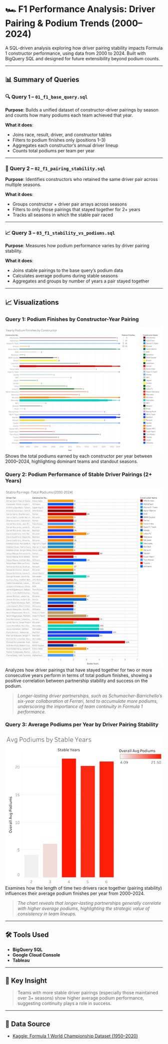 # 🏎️ F1 Performance Analysis: Driver Pairing & Podium Trends (2000–2024)

A SQL-driven analysis exploring how driver pairing stability impacts Formula 1 constructor performance, using data from 2000 to 2024. Built with BigQuery SQL and designed for future extensibility beyond podium counts.

---

## 📊 Summary of Queries

### 🔍 Query 1 – `01_f1_base_query.sql`
**Purpose**: Builds a unified dataset of constructor-driver pairings by season and counts how many podiums each team achieved that year.

**What it does**:
- Joins race, result, driver, and constructor tables
- Filters to podium finishes only (positions 1–3)
- Aggregates each constructor’s annual driver lineup
- Counts total podiums per team per year

---

### 🔁 Query 2 – `02_f1_pairing_stability.sql`
**Purpose**: Identifies constructors who retained the same driver pair across multiple seasons.

**What it does**:
- Groups constructor + driver pair arrays across seasons
- Filters to only those pairings that stayed together for 2+ years
- Tracks all seasons in which the stable pair raced

---

### 📈 Query 3 – `03_f1_stability_vs_podiums.sql`
**Purpose**: Measures how podium performance varies by driver pairing stability.

**What it does**:
- Joins stable pairings to the base query’s podium data
- Calculates average podiums during stable seasons
- Aggregates and groups by number of years a pair stayed together

---

## 📈 Visualizations

### Query 1: Podium Finishes by Constructor-Year Pairing
![Avg Podiums by Year](charts/avg_podiums_by_year.png)
Shows the total podiums earned by each constructor per year between 2000–2024, highlighting dominant teams and standout seasons.

### Query 2: Podium Performance of Stable Driver Pairings (2+ Years)
![Stable_Pairings_Total_Podiums](charts/stable_parings_total_podiums.png)
Analyzes how driver pairings that have stayed together for two or more consecutive years perform in terms of total podium finishes, showing a positive correlation between partnership stability and success on the podium.

> *Longer-lasting driver partnerships, such as Schumacher-Barrichello’s six-year collaboration at Ferrari, tend to accumulate more podiums, underscoring the importance of team continuity in Formula 1 performance.*

### Query 3: Average Podiums per Year by Driver Pairing Stability
![Query 3 Chart: Average Podiums by Stability](charts/average_podiums_by_stability.png)
Examines how the length of time two drivers race together (pairing stability) influences their average podium finishes per year from 2000–2024. 
> *The chart reveals that longer-lasting partnerships generally correlate with higher average podiums, highlighting the strategic value of consistency in team lineups.*

---

## 🛠️ Tools Used
- **BigQuery SQL**
- **Google Cloud Console**
- **Tableau**

---

## 🔑 Key Insight
> Teams with more stable driver pairings (especially those maintained over 3+ seasons) show higher average podium performance, suggesting continuity plays a role in success.

---

## 🔗 Data Source

- [Kaggle: Formula 1 World Championship Dataset (1950–2020)](https://www.kaggle.com/datasets/rohanrao/formula-1-world-championship-1950-2020)
